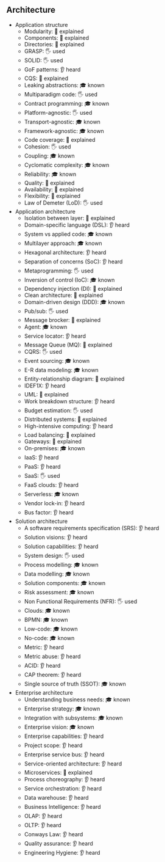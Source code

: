 ## Architecture

- Application structure
  - Modularity: 🙋 explained
  - Components: 🙋 explained
  - Directories: 🙋 explained
  - GRASP: 🖐️ used
  - SOLID: 🖐️ used
  - GoF patterns: 👂 heard
  - CQS: 🙋 explained
  - Leaking abstractions: 🎓 known
  - Multiparadigm code: 🖐️ used
  - Contract programming: 🎓 known
  - Platform-agnostic: 🖐️ used
  - Transport-agnostic: 🎓 known
  - Framework-agnostic: 🎓 known
  - Code coverage: 🙋 explained
  - Cohesion: 🖐️ used
  - Coupling: 🎓 known
  - Cyclomatic complexity: 🎓 known
  - Reliability: 🎓 known
  - Quality: 🙋 explained
  - Availability: 🙋 explained
  - Flexibility: 🙋 explained
  - Law of Demeter (LoD): 🖐️ used
- Application architecture
  - Isolation between layer: 🙋 explained
  - Domain-specific language (DSL): 👂 heard
  - System vs applied code: 🎓 known
  - Multilayer approach: 🎓 known
  - Hexagonal architecture: 👂 heard
  - Separation of concerns (SoC): 👂 heard
  - Metaprogramming: 🖐️ used
  - Inversion of control (IoC): 🎓 known
  - Dependency injection (DI): 🙋 explained
  - Clean architecture: 🙋 explained
  - Domain-driven design (DDD): 🎓 known
  - Pub/sub: 🖐️ used
  - Message brocker: 🙋 explained
  - Agent: 🎓 known
  - Service locator: 👂 heard
  - Message Queue (MQ): 🙋 explained
  - CQRS: 🖐️ used
  - Event sourcing: 🎓 known
  - E-R data modeling: 🎓 known
  - Entity-relationship diagram: 🙋 explained
  - IDEF1X: 👂 heard
  - UML: 🙋 explained
  - Work breakdown structure: 👂 heard
  - Budget estimation: 🖐️ used
  - Distributed systems: 🙋 explained
  - High-intensive computing: 👂 heard
  - Load balancing: 🙋 explained
  - Gateways: 🙋 explained
  - On-premises: 🎓 known
  - IaaS: 👂 heard
  - PaaS: 👂 heard
  - SaaS: 🖐️ used
  - FaaS clouds: 👂 heard
  - Serverless: 🎓 known
  - Vendor lock-in: 👂 heard
  - Bus factor: 👂 heard
- Solution architecture
  - A software requirements specification (SRS): 👂 heard
  - Solution visions: 👂 heard
  - Solution capabilities: 👂 heard
  - System design: 🖐️ used
  - Process modelling: 🎓 known
  - Data modelling: 🎓 known
  - Solution components: 🎓 known
  - Risk assessment: 🎓 known
  - Non Functional Requirements (NFR): 🖐️ used
  - Clouds: 🎓 known
  - BPMN: 🎓 known
  - Low-code: 🎓 known
  - No-code: 🎓 known
  - Metric: 👂 heard
  - Metric abuse: 👂 heard
  - ACID: 👂 heard
  - CAP theorem: 👂 heard
  - Single source of truth (SSOT): 🎓 known
- Enterprise architecture
  - Understanding business needs: 🎓 known
  - Enterprise strategy: 🎓 known
  - Integration with subsystems: 🎓 known
  - Enterprise vision: 🎓 known
  - Enterprise capabilities: 👂 heard
  - Project scope: 👂 heard
  - Enterprise service bus: 👂 heard
  - Service-oriented architecture: 👂 heard
  - Microservices: 🙋 explained
  - Process choreography: 👂 heard
  - Service orchestration: 👂 heard
  - Data warehouse: 👂 heard
  - Business Intelligence: 👂 heard
  - OLAP: 👂 heard
  - OLTP: 👂 heard
  - Conways Law: 👂 heard
  - Quality assurance: 👂 heard
  - Engineering Hygiene: 👂 heard
